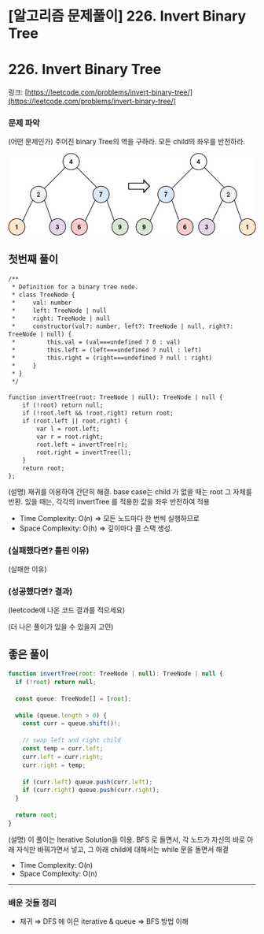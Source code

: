 # [알고리즘 문제풀이] 226. Invert Binary Tree

# **226. Invert Binary Tree**

링크: [https://leetcode.com/problems/invert-binary-tree/](https://leetcode.com/problems/invert-binary-tree/)

### 문제 파악

(어떤 문제인가) 주어진 binary Tree의 역을 구하라. 모든 child의 좌우를 반전하라.

![Untitled](./Untitled.png)

## 첫번째 풀이

```tsx
/**
 * Definition for a binary tree node.
 * class TreeNode {
 *     val: number
 *     left: TreeNode | null
 *     right: TreeNode | null
 *     constructor(val?: number, left?: TreeNode | null, right?: TreeNode | null) {
 *         this.val = (val===undefined ? 0 : val)
 *         this.left = (left===undefined ? null : left)
 *         this.right = (right===undefined ? null : right)
 *     }
 * }
 */

function invertTree(root: TreeNode | null): TreeNode | null {
    if (!root) return null;
    if (!root.left && !root.right) return root;
    if (root.left || root.right) {
        var l = root.left;
        var r = root.right;
        root.left = invertTree(r);
        root.right = invertTree(l);
    }
    return root;
};
```

(설명) 재귀를 이용하여 간단히 해결. base case는 child 가 없을 때는 root 그 자체를 반환. 있을 때는, 각각의 invertTree 를 적용한 값을 좌우 반전하여 적용

- Time Complexity: O(n) ⇒ 모든 노드마다 한 번씩 실행하므로
- Space Complexity: O(h) ⇒ 깊이마다 콜 스택 생성.

### (실패했다면? 틀린 이유)

(실패한 이유)

### (성공했다면? 결과)

(leetcode에 나온 코드 결과를 적으세요)

(더 나은 풀이가 있을 수 있을지 고민)

## 좋은 풀이

```jsx
function invertTree(root: TreeNode | null): TreeNode | null {
  if (!root) return null;
  
  const queue: TreeNode[] = [root];
  
  while (queue.length > 0) {
    const curr = queue.shift()!;
    
    // swap left and right child
    const temp = curr.left;
    curr.left = curr.right;
    curr.right = temp;
    
    if (curr.left) queue.push(curr.left);
    if (curr.right) queue.push(curr.right);
  }
  
  return root;
}
```

(설명) 이 풀이는 Iterative Solution을 이용. BFS 로 돌면서, 각 노드가 자신의 바로 아래 자식만 바꿔가면서 넣고, 그 아래 child에 대해서는 while 문을 돌면서 해결

- Time Complexity: O(n)
- Space Complexity: O(n)

---

### 배운 것들 정리

- 재귀 ⇒ DFS 에 이은 iterative & queue ⇒ BFS 방법 이해